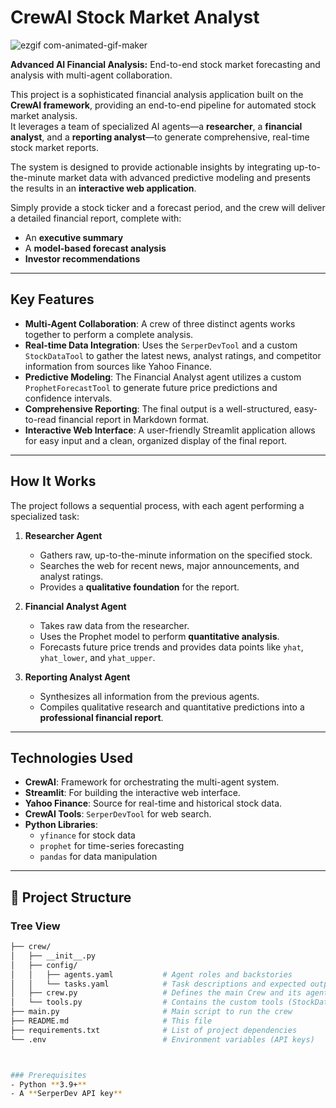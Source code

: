 # CrewAI Stock Market Analyst

![ezgif com-animated-gif-maker](https://github.com/user-attachments/assets/555f376b-4e45-4ef8-a7dd-409ac299b244)

**Advanced AI Financial Analysis:** End-to-end stock market forecasting and analysis with multi-agent collaboration.

This project is a sophisticated financial analysis application built on the **CrewAI framework**, providing an end-to-end pipeline for automated stock market analysis.  
It leverages a team of specialized AI agents—a **researcher**, a **financial analyst**, and a **reporting analyst**—to generate comprehensive, real-time stock market reports.  

The system is designed to provide actionable insights by integrating up-to-the-minute market data with advanced predictive modeling and presents the results in an **interactive web application**.

Simply provide a stock ticker and a forecast period, and the crew will deliver a detailed financial report, complete with:
- An **executive summary**
- A **model-based forecast analysis**
- **Investor recommendations**

---

## Key Features
- **Multi-Agent Collaboration**: A crew of three distinct agents works together to perform a complete analysis.  
- **Real-time Data Integration**: Uses the `SerperDevTool` and a custom `StockDataTool` to gather the latest news, analyst ratings, and competitor information from sources like Yahoo Finance.  
- **Predictive Modeling**: The Financial Analyst agent utilizes a custom `ProphetForecastTool` to generate future price predictions and confidence intervals.  
- **Comprehensive Reporting**: The final output is a well-structured, easy-to-read financial report in Markdown format.  
- **Interactive Web Interface**: A user-friendly Streamlit application allows for easy input and a clean, organized display of the final report.  

---

## How It Works
The project follows a sequential process, with each agent performing a specialized task:

1. **Researcher Agent**  
   - Gathers raw, up-to-the-minute information on the specified stock.  
   - Searches the web for recent news, major announcements, and analyst ratings.  
   - Provides a **qualitative foundation** for the report.  

2. **Financial Analyst Agent**  
   - Takes raw data from the researcher.  
   - Uses the Prophet model to perform **quantitative analysis**.  
   - Forecasts future price trends and provides data points like `yhat`, `yhat_lower`, and `yhat_upper`.  

3. **Reporting Analyst Agent**  
   - Synthesizes all information from the previous agents.  
   - Compiles qualitative research and quantitative predictions into a **professional financial report**.  

---

## Technologies Used
- **CrewAI**: Framework for orchestrating the multi-agent system.  
- **Streamlit**: For building the interactive web interface.  
- **Yahoo Finance**: Source for real-time and historical stock data.  
- **CrewAI Tools**: `SerperDevTool` for web search.  
- **Python Libraries**:  
  - `yfinance` for stock data  
  - `prophet` for time-series forecasting  
  - `pandas` for data manipulation  

---

## 📂 Project Structure

### Tree View
```bash
├── crew/
│   ├── __init__.py
│   ├── config/
│   │   ├── agents.yaml           # Agent roles and backstories
│   │   └── tasks.yaml            # Task descriptions and expected outputs
│   ├── crew.py                   # Defines the main Crew and its agents/tasks
│   └── tools.py                  # Contains the custom tools (StockDataTool, ProphetForecastTool)
├── main.py                       # Main script to run the crew
├── README.md                     # This file
├── requirements.txt              # List of project dependencies
└── .env                          # Environment variables (API keys)



### Prerequisites
- Python **3.9+**  
- A **SerperDev API key**
